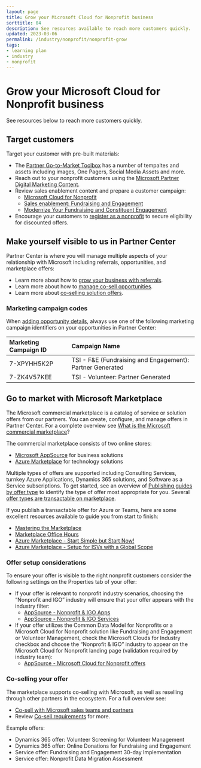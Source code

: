 ```yaml
---
layout: page
title: Grow your Microsoft Cloud for Nonprofit business
sorttitle: 04
description: See resources available to reach more customers quickly.
updated: 2023-03-06
permalink: /industry/nonprofit/nonprofit-grow
tags:
- learning plan
- industry
- nonprofit
---
```


# Grow your Microsoft Cloud for Nonprofit business
See resources below to reach more customers quickly.

## Target customers
Target your customer with pre-built materials:
 - The [Partner Go-to-Market Toolbox](https://ppt.msftgtmtoolbox.com/) has a number of tempaltes and assets including images, One Pagers, Social Media Assets and more.
 - Reach out to your nonprofit customers using the [Microsoft Partner Digital Marketing Content](https://dmc.partner.microsoft.com/dashboard).
 - Review sales enablement content and prepare a customer campaign:
   - [Microsoft Cloud for Nonprofit](https://partner.microsoft.com/en-us/asset/collection/cloud-for-nonprofit)
   - [Sales enablement: Fundraising and Engagement](https://partner.microsoft.com/en-us/asset/collection/fundraising-and-engagement-sales-enablement)
   - [Modernize Your Fundraising and Constituent Engagement](https://partner.microsoft.com/en-us/asset/collection/intelligent-constituent-engagement-and-fundraising-for-nonprofits)
 - Encourage your customers to [register as a nonprofit](https://nonprofit.microsoft.com/en-us/getting-started) to secure eligibility for discounted offers.

## Make yourself visible to us in Partner Center
Partner Center is where you will manage multiple aspects of your relationship with Microsoft including referrals, opportunities, and marketplace offers:
 - Learn more about how to [grow your business with referrals](https://learn.microsoft.com/en-us/partner-center/referrals).
 - Learn more about how to [manage co-sell opportunities](https://learn.microsoft.com/en-us/partner-center/manage-co-sell-opportunities).
 - Learn more about [co-selling solution offers](https://learn.microsoft.com/en-us/partner-center/co-sell-overview).
 
### Marketing campaign codes
When [adding opportunity details](https://learn.microsoft.com/en-us/partner-center/manage-co-sell-opportunities#add-deal-details), always use one of the following marketing campaign identifiers on your opportunities in Partner Center:

Marketing Campaign ID | Campaign Name
:--|:---
7-XPYHH5K2P | TSI - F&E (Fundraising and Engagement): Partner Generated
7-ZK4V57KEE | TSI - Volunteer: Partner Generated

## Go to market with Microsoft Marketplace
The Microsoft commercial marketplace is a catalog of service or solution offers from our partners. You can create, configure, and manage offers in Partner Center. For a complete overview see [What is the Microsoft commercial marketplace](https://learn.microsoft.com/en-us/azure/marketplace/overview)?

The commercial marketplace consists of two online stores:
 - [Microsoft AppSource](https://appsource.microsoft.com/) for business solutions
 - [Azure Marketplace](https://azuremarketplace.microsoft.com/) for technology solutions

Multiple types of offers are supported including Consulting Services, turnkey Azure Applications, Dynamics 365 solutions, and Software as a Service subscriptions. To get started, see an overview of [Publishing guides by offer type](https://learn.microsoft.com/en-us/azure/marketplace/publisher-guide-by-offer-type) to identify the type of offer most appropriate for you. Several [offer types are transactable on marketplace](https://learn.microsoft.com/en-us/azure/marketplace/marketplace-commercial-transaction-capabilities-and-considerations).

If you publish a transactable offer for Azure or Teams, here are some excellent resources available to guide you from start to finish:
 - [Mastering the Marketplace](https://microsoft.github.io/Mastering-the-Marketplace/)
 - [Marketplace Office Hours](https://microsoftcloudpartner.eventbuilder.com/MarketplaceOverviewandQAforPartners)
 - [Azure Marketplace - Start Simple but Start Now!](https://www.linkedin.com/pulse/azure-marketplace-start-simple-now-anders-bonde/)
 - [Azure Marketplace - Setup for ISVs with a Global Scope](https://www.linkedin.com/pulse/azure-marketplace-setup-isvs-global-scope-anders-bonde-1e/)

### Offer setup considerations
To ensure your offer is visible to the right nonprofit customers consider the following settings on the Properties tab of your offer:
 - If your offer is relevant to nonprofit industry scenarios, choosing the “Nonprofit and IGO” industry will ensure that your offer appears with the industry filter:
   - [AppSource - Nonprofit & IGO Apps](https://appsource.microsoft.com/en-US/marketplace/apps?exp=ubp8&filterTab=industries&industry=nonprofit)
   - [AppSource - Nonprofit & IGO Services](https://appsource.microsoft.com/en-US/marketplace/consulting-services?exp=ubp8&industry=nonprofit)
 - If your offer utilizes the Common Data Model for Nonprofits or a Microsoft Cloud for Nonprofit solution like Fundraising and Engagement or Volunteer Management, check the Microsoft Clouds for Industry checkbox and choose the “Nonprofit & IGO” industry to appear on the Microsoft Cloud for Nonprofit landing page (validation required by industry team):
   - [AppSource - Microsoft Cloud for Nonprofit offers](https://appsource.microsoft.com/en-US/marketplace/cloudsIndustry?exp=ubp8&industry=nonprofit)

### Co-selling your offer
The marketplace supports co-selling with Microsoft, as well as reselling through other partners in the ecosystem. For a full overview see:
 - [Co-sell with Microsoft sales teams and partners](https://learn.microsoft.com/en-us/partner-center/co-sell-overview?context=%2Fazure%2Fmarketplace%2Fcontext%2Fcontext)
 - Review [Co-sell requirements](https://learn.microsoft.com/en-us/partner-center/co-sell-requirements?context=%2Fazure%2Fmarketplace%2Fcontext%2Fcontext) for more.

Example offers:
 - Dynamics 365 offer: Volunteer Screening for Volunteer Management
 - Dynamics 365 offer: Online Donations for Fundraising and Engagement
 - Service offer: Fundraising and Engagement 30-day Implementation
 - Service offer: Nonprofit Data Migration Assessment
